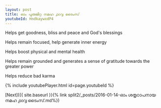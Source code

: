 ```yaml
---
layout: post
title: ഓം പുരുജിറ്റ നമഹ ൧൦൮ ടൈംസ്
youtubeId: HndkaywxdP4
---
```

 
 
Helps get goodness, bliss and peace and God's blessings
 
Helps remain focused, help generate inner energy 
 
Helps boost physical and mental health 
 
Helps remain grounded and generates a sense of gratitude towards the greater power 
 
Helps reduce bad karma
 
 
 
 


{% include youtubePlayer.html id=page.youtubeId %}
 
[Next]({{ site.baseurl }}{% link  split2/_posts/2016-01-14-ഓം ശതൃഠാപനായ നമഹ ൧൦൮ ടൈംസ്.md%})
 
